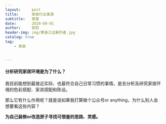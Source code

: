 ```yaml
---
layout:     post
title:      家居行业推演
subtitle:   家居
date:       2020-09-01
author:     姣姣
header-img: img/黄昏江边垂钓者.jpg
catalog: true
tag:
    - 家居
     

---
```

#### 分析研究家居环境是为了什么？

我目前能想到最接近实际、也最符合自己日常习惯的事情，是去分析及研究家居环境的色彩搭配、家具搭配和陈设。

那么它有什么作用呢？就是说如果我打算做个公众号or anything，为什么别人会想要看这些内容？

**为自己装修or改造房子寻找可借鉴的思路、灵感。**


